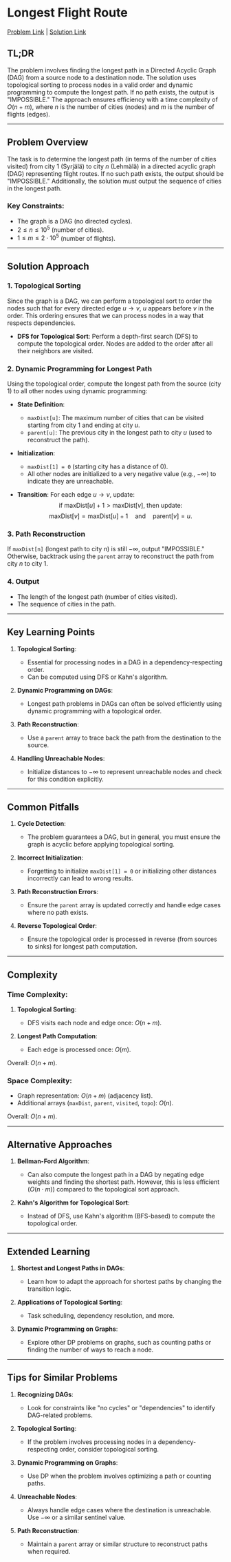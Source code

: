 # Longest Flight Route

[Problem Link](https://cses.fi/problemset/task/1680) | [Solution Link](../../solutions/04_Graph_Algorithms/16_1680_Longest_Flight_Route.cpp)

## TL;DR

The problem involves finding the longest path in a Directed Acyclic Graph (DAG) from a source node to a destination node. The solution uses topological sorting to process nodes in a valid order and dynamic programming to compute the longest path. If no path exists, the output is "IMPOSSIBLE." The approach ensures efficiency with a time complexity of $O(n + m)$, where $n$ is the number of cities (nodes) and $m$ is the number of flights (edges).

---

## Problem Overview

The task is to determine the longest path (in terms of the number of cities visited) from city 1 (Syrjälä) to city $n$ (Lehmälä) in a directed acyclic graph (DAG) representing flight routes. If no such path exists, the output should be "IMPOSSIBLE." Additionally, the solution must output the sequence of cities in the longest path.

### Key Constraints:
- The graph is a DAG (no directed cycles).
- $2 \leq n \leq 10^5$ (number of cities).
- $1 \leq m \leq 2 \cdot 10^5$ (number of flights).

---

## Solution Approach

### 1. **Topological Sorting**
Since the graph is a DAG, we can perform a topological sort to order the nodes such that for every directed edge $u \to v$, $u$ appears before $v$ in the order. This ordering ensures that we can process nodes in a way that respects dependencies.

- **DFS for Topological Sort**: Perform a depth-first search (DFS) to compute the topological order. Nodes are added to the order after all their neighbors are visited.

### 2. **Dynamic Programming for Longest Path**
Using the topological order, compute the longest path from the source (city 1) to all other nodes using dynamic programming:

- **State Definition**:
  - `maxDist[u]`: The maximum number of cities that can be visited starting from city 1 and ending at city $u$.
  - `parent[u]`: The previous city in the longest path to city $u$ (used to reconstruct the path).

- **Initialization**:
  - `maxDist[1] = 0` (starting city has a distance of 0).
  - All other nodes are initialized to a very negative value (e.g., $-\infty$) to indicate they are unreachable.

- **Transition**:
  For each edge $u \to v$, update:
  $$
  \text{if } \text{maxDist}[u] + 1 > \text{maxDist}[v] \text{, then update:}
  $$
  $$
  \text{maxDist}[v] = \text{maxDist}[u] + 1 \quad \text{and} \quad \text{parent}[v] = u.
  $$

### 3. **Path Reconstruction**
If `maxDist[n]` (longest path to city $n$) is still $-\infty$, output "IMPOSSIBLE." Otherwise, backtrack using the `parent` array to reconstruct the path from city $n$ to city 1.

### 4. **Output**
- The length of the longest path (number of cities visited).
- The sequence of cities in the path.

---

## Key Learning Points

1. **Topological Sorting**:
   - Essential for processing nodes in a DAG in a dependency-respecting order.
   - Can be computed using DFS or Kahn's algorithm.

2. **Dynamic Programming on DAGs**:
   - Longest path problems in DAGs can often be solved efficiently using dynamic programming with a topological order.

3. **Path Reconstruction**:
   - Use a `parent` array to trace back the path from the destination to the source.

4. **Handling Unreachable Nodes**:
   - Initialize distances to $-\infty$ to represent unreachable nodes and check for this condition explicitly.

---

## Common Pitfalls

1. **Cycle Detection**:
   - The problem guarantees a DAG, but in general, you must ensure the graph is acyclic before applying topological sorting.

2. **Incorrect Initialization**:
   - Forgetting to initialize `maxDist[1] = 0` or initializing other distances incorrectly can lead to wrong results.

3. **Path Reconstruction Errors**:
   - Ensure the `parent` array is updated correctly and handle edge cases where no path exists.

4. **Reverse Topological Order**:
   - Ensure the topological order is processed in reverse (from sources to sinks) for longest path computation.

---

## Complexity

### Time Complexity:
1. **Topological Sorting**:
   - DFS visits each node and edge once: $O(n + m)$.

2. **Longest Path Computation**:
   - Each edge is processed once: $O(m)$.

Overall: $O(n + m)$.

### Space Complexity:
- Graph representation: $O(n + m)$ (adjacency list).
- Additional arrays (`maxDist`, `parent`, `visited`, `topo`): $O(n)$.

Overall: $O(n + m)$.

---

## Alternative Approaches

1. **Bellman-Ford Algorithm**:
   - Can also compute the longest path in a DAG by negating edge weights and finding the shortest path. However, this is less efficient ($O(n \cdot m)$) compared to the topological sort approach.

2. **Kahn's Algorithm for Topological Sort**:
   - Instead of DFS, use Kahn's algorithm (BFS-based) to compute the topological order.

---

## Extended Learning

1. **Shortest and Longest Paths in DAGs**:
   - Learn how to adapt the approach for shortest paths by changing the transition logic.

2. **Applications of Topological Sorting**:
   - Task scheduling, dependency resolution, and more.

3. **Dynamic Programming on Graphs**:
   - Explore other DP problems on graphs, such as counting paths or finding the number of ways to reach a node.

---

## Tips for Similar Problems

1. **Recognizing DAGs**:
   - Look for constraints like "no cycles" or "dependencies" to identify DAG-related problems.

2. **Topological Sorting**:
   - If the problem involves processing nodes in a dependency-respecting order, consider topological sorting.

3. **Dynamic Programming on Graphs**:
   - Use DP when the problem involves optimizing a path or counting paths.

4. **Unreachable Nodes**:
   - Always handle edge cases where the destination is unreachable. Use $-\infty$ or a similar sentinel value.

5. **Path Reconstruction**:
   - Maintain a `parent` array or similar structure to reconstruct paths when required.